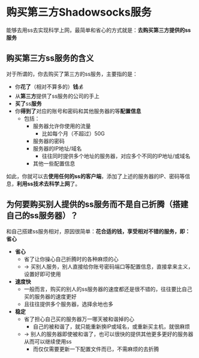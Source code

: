 # 购买第三方Shadowsocks服务

能够去用ss去实现科学上网，最简单和省心的方式就是：**去购买第三方提供的ss服务**

## 购买第三方ss服务的含义

对于所谓的，你去购买了第三方的ss服务，主要指的是：

* 你**花了**（相对不算多的）**钱**💰
* 从**第三方**提供了ss服务的公司的手上
* **买了**ss**服务**
* 你**得到了**对应的账号和密码和其他服务器的等**配置信息**
  * 包括：
    * 服务器允许你使用的流量
      * 比如每个月（不超过）50G
    * 服务器的密码
    * 服务器的IP地址/域名
      * 往往同时提供多个地址的服务器，对应多个不同的IP地址/或域名
    * 其他一些配置信息

如此，你就可以去**使用任何的ss的客户端**，添加了上述的服务器的IP、密码等信息，**利用ss技术去科学上网**了。

## 为何要购买别人提供的ss服务而不是自己折腾（搭建自己的ss服务器）？

和自己搭建ss服务相对，原因很简单：**花合适的钱，享受相对不错的服务，即：省心**

* **省心**
  * 省了让你操心自己折腾时的各种麻烦的心
  * -> 买别人服务，别人直接给你账号密码端口等配置信息，直接拿来主义，设置好即可使用
* **速度快**
  * 一般而言，购买的别人的ss服务器的速度都还是很不错的，往往要比自己买的服务器的速度更好
  * 且往往提供多个服务器，选择余地也多
* **稳定**
  * 省了担心自己买的服务器万一哪天被和谐掉的心
    * 自己的被和谐了，就只能重新换IP或域名，或重新买主机，就很麻烦
  * -> 别人的服务器即使被和谐了，也可以很快的提供其他更多更好的服务器从而可以继续使用ss
    * 而仅仅需要更新一下配置文件而已，不需麻烦的去折腾
